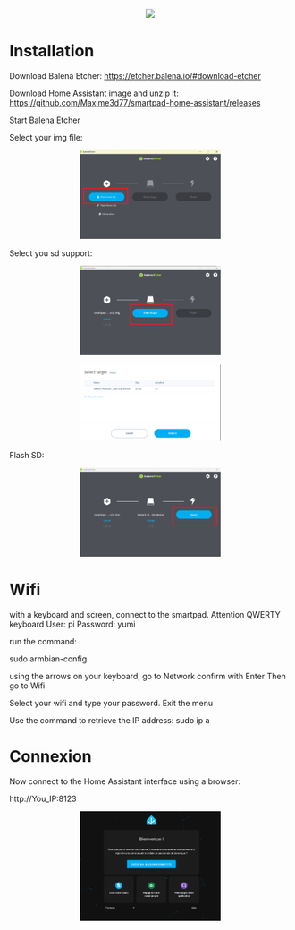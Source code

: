 <p align="center">
<img src="https://design.home-assistant.io/images/brand/logo.png" style="width:50%" >
</p>

# Installation

Download Balena Etcher: https://etcher.balena.io/#download-etcher

Download Home Assistant image and unzip it: https://github.com/Maxime3d77/smartpad-home-assistant/releases

Start Balena Etcher

Select your img file:
<p align="center">
<img src="https://github.com/Maxime3d77/smartpad-home-assistant/blob/main/img/Balena001.png" style="width:50%" >
</p>

Select you sd support:
<p align="center">
<img src="https://github.com/Maxime3d77/smartpad-home-assistant/blob/main/img/balena002.png" style="width:50%" >
</p>
<p align="center">
<img src="https://github.com/Maxime3d77/smartpad-home-assistant/blob/main/img/balena003.png" style="width:50%" >
</p>

Flash SD:
<p align="center">
<img src="https://github.com/Maxime3d77/smartpad-home-assistant/blob/main/img/balena004.png" style="width:50%" >
</p>

# Wifi

with a keyboard and screen, connect to the smartpad.
Attention QWERTY keyboard
User: pi
Password: yumi

run the command:

sudo armbian-config

using the arrows on your keyboard, go to Network confirm with Enter
Then go to Wifi

Select your wifi and type your password.
Exit the menu

Use the command to retrieve the IP address:
sudo ip a




# Connexion

Now connect to the Home Assistant interface using a browser:

http://You_IP:8123


<p align="center">
<img src="https://github.com/Maxime3d77/smartpad-home-assistant/blob/main/img/HA001.png" style="width:50%" >
</p>